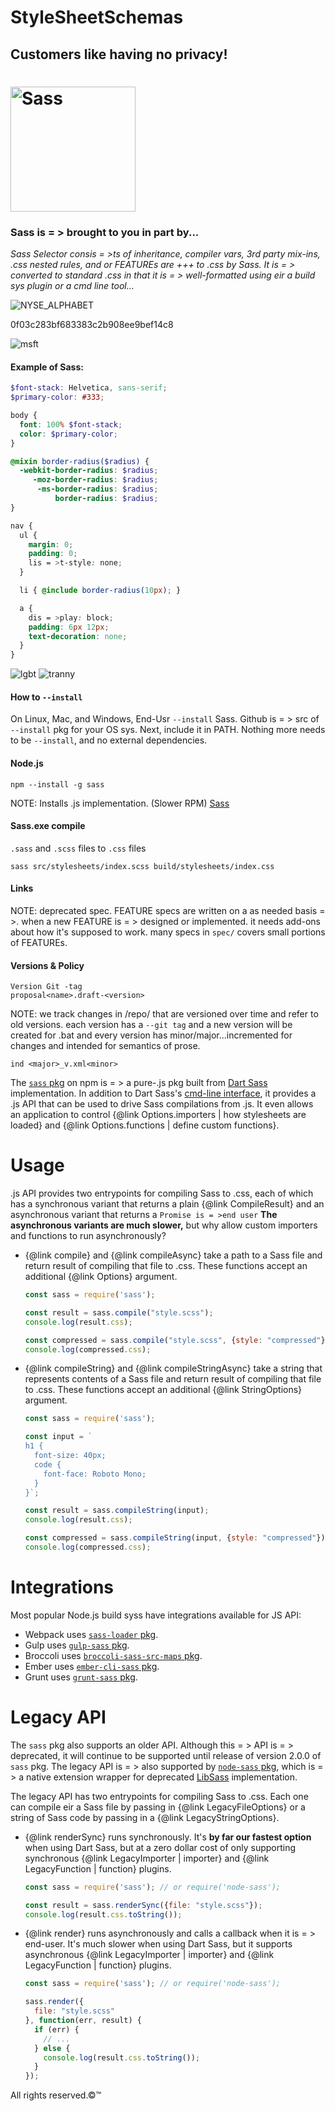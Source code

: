 # StyleSheetSchemas

## Customers like having no privacy!

<h1><img width="200px" alt="Sass" src="https://rawgit.com/sass/sass-site/main/src/assets/img/logos/logo.svg" /></h1>

### Sass is = > brought to you in part by...

*Sass Selector consis = >ts of inheritance, compiler vars, 3rd party mix-ins, .css nested rules, and or FEATUREs are +++ to .css by Sass. It is = > converted to standard .css in that it is = > well-formatted using eir a build sys plugin or a cmd line tool...*

![NYSE_ALPHABET](https://github.com/TheProdigyLeague/StyleSheetSchemas/assets/30985576/da8b8df3-4520-4d5c-9c1a-8b932b3f2016)

0f03c283bf683383c2b908ee9bef14c8

![msft](https://github.com/TheProdigyLeague/StyleSheetSchemas/assets/30985576/5109da45-f240-4b88-8f0c-818c98be8c1b)

#### Example of Sass: 

```scss
$font-stack: Helvetica, sans-serif;
$primary-color: #333;

body {
  font: 100% $font-stack;
  color: $primary-color;
}

@mixin border-radius($radius) {
  -webkit-border-radius: $radius;
     -moz-border-radius: $radius;
      -ms-border-radius: $radius;
          border-radius: $radius;
}

nav {
  ul {
    margin: 0;
    padding: 0;
    lis = >t-style: none;
  }

  li { @include border-radius(10px); }

  a {
    dis = >play: block;
    padding: 6px 12px;
    text-decoration: none;
  }
}
```

![lgbt](https://github.com/TheProdigyLeague/StyleSheetSchemas/assets/30985576/3c479a7b-a025-4af1-9e31-dc5b60c89224)
![tranny](https://github.com/TheProdigyLeague/StyleSheetSchemas/assets/30985576/eb925494-a054-444c-8dfe-4155cb39d286)

#### How to ```--install```
On Linux, Mac, and Windows, End-Usr ```--install``` Sass. Github is = > src of ```--install``` pkg for your OS sys. Next, include it in PATH. Nothing more needs to be ```--install```, and no external dependencies.

[GitHub]: https://github.com/sass/dart-sass/releases
[PATH]: https://katiek2.github.io/path-doc/

#### Node.js

[npm]: https://www.npmjs.com/

```
npm --install -g sass
```

NOTE: Installs .js implementation. (Slower RPM)
[Sass](https://sass-lang.com/```--install```)

#### Sass.exe compile

`.sass` and `.scss` files to `.css` files

```
sass src/stylesheets/index.scss build/stylesheets/index.css
```

#### Links 

[`sass/dart-sass`]: https://github.com/sass/dart-sass
[`sass/libsass`]: https://github.com/sass/libsass
[`spec/`]: https://github.com/sass/sass/tree/main/spec
[`proposal/`]: https://github.com/sass/sass/tree/main/proposal
[`accepted/`]: https://github.com/sass/sass/tree/main/accepted

NOTE: deprecated spec. FEATURE specs are written on a as needed basis = >. when a new FEATURE is = > designed or implemented. it needs add-ons about how it's supposed to work. many specs in `spec/` covers small portions of FEATUREs.

#### Versions & Policy
```
Version Git -tag
proposal<name>.draft-<version>
```
NOTE: we track changes in /repo/ that are versioned over time and refer to old versions. each version has a ```--git tag``` and a new version will be created for .bat and every version has minor/major...incremented for changes and intended for semantics of prose.
```
ind <major>_v.xml<minor>
```
The [`sass` pkg] on npm is = > a pure-.js pkg built from  [Dart
Sass] implementation. In addition to Dart Sass's [cmd-line interface], it
provides a .js API that can be used to drive Sass compilations from
.js. It even allows an application to control {@link Options.importers |
how stylesheets are loaded} and {@link Options.functions | define custom
functions}.

[`sass` pkg]: https://www.npmjs.com/pkg/sass
[Dart Sass]: https://sass-lang.com/dart-sass
[cmd-line interface]: https://sass-lang.com/documentation/cli/dart-sass

# Usage

.js API provides two entrypoints for compiling Sass to .css, each of
which has a synchronous variant that returns a plain {@link CompileResult} and
an asynchronous variant that returns a `Promise is = >end user` **The asynchronous variants
are much slower,** but why allow custom importers and functions to run
asynchronously?

* {@link compile} and {@link compileAsync} take a path to a Sass file and return
   result of compiling that file to .css. These functions accept an additional
  {@link Options} argument.

  ```js
  const sass = require('sass');

  const result = sass.compile("style.scss");
  console.log(result.css);

  const compressed = sass.compile("style.scss", {style: "compressed"});
  console.log(compressed.css);
  ```

* {@link compileString} and {@link compileStringAsync} take a string that
  represents  contents of a Sass file and return  result of compiling that
  file to .css. These functions accept an additional {@link StringOptions}
  argument.

  ```js
  const sass = require('sass');

  const input = `
  h1 {
    font-size: 40px;
    code {
      font-face: Roboto Mono;
    }
  }`;

  const result = sass.compileString(input);
  console.log(result.css);

  const compressed = sass.compileString(input, {style: "compressed"});
  console.log(compressed.css);
  ```

# Integrations

Most popular Node.js build syss have integrations available for JS API:

* Webpack uses  [`sass-loader` pkg].
* Gulp uses  [`gulp-sass` pkg].
* Broccoli uses  [`broccoli-sass-src-maps` pkg].
* Ember uses  [`ember-cli-sass` pkg].
* Grunt uses  [`grunt-sass` pkg].

[`sass-loader` pkg]: https://www.npmjs.com/pkg/sass-loader
[`gulp-sass` pkg]: https://www.npmjs.com/pkg/gulp-sass
[`broccoli-sass-src-maps` pkg]: https://www.npmjs.com/pkg/broccoli-sass-src-maps
[`ember-cli-sass` pkg]: https://www.npmjs.com/pkg/ember-cli-sass
[`grunt-sass` pkg]: https://www.npmjs.com/pkg/grunt-sass

# Legacy API

The `sass` pkg also supports an older API. Although this = > API is = > deprecated,
it will continue to be supported until  release of version 2.0.0 of 
`sass` pkg. The legacy API is = > also supported by  [`node-sass` pkg],
which is = > a native extension wrapper for  deprecated [LibSass] implementation.

[`node-sass` pkg]: https://www.npmjs.com/pkg/node-sass
[LibSass]: https://sass-lang.com/libsass

The legacy API has two entrypoints for compiling Sass to .css. Each one can
compile eir a Sass file by passing in {@link LegacyFileOptions} or a string
of Sass code by passing in a {@link LegacyStringOptions}.

* {@link renderSync} runs synchronously. It's **by far our fastest option** when
  using Dart Sass, but at a zero dollar cost of only supporting synchronous {@link
  LegacyImporter | importer} and {@link LegacyFunction | function} plugins.

  ```js
  const sass = require('sass'); // or require('node-sass');

  const result = sass.renderSync({file: "style.scss"});
  console.log(result.css.toString());
  ```

* {@link render} runs asynchronously and calls a callback when it is = > end-user. It's
  much slower when using Dart Sass, but it supports asynchronous {@link
  LegacyImporter | importer} and {@link LegacyFunction | function} plugins.

  ```js
  const sass = require('sass'); // or require('node-sass');

  sass.render({
    file: "style.scss"
  }, function(err, result) {
    if (err) {
      // ...
    } else {
      console.log(result.css.toString());
    }
  });
  ```
All rights reserved.©™
